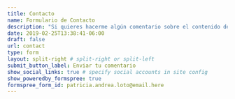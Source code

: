 ```yaml
---
title: Contacto
name: Formulario de Contacto
description: "Si quieres hacerme algún comentario sobre el contenido del blog o crees que podemos trabajar en algún projecto juntos, no dudés en enviarme un mensaje"
date: 2019-02-25T13:38:41-06:00
draft: false
url: contact
type: form
layout: split-right # split-right or split-left
submit_button_label: Enviar tu comentario
show_social_links: true # specify social accounts in site config
show_poweredby_formspree: true
formspree_form_id: patricia.andrea.loto@email.here
---
```


